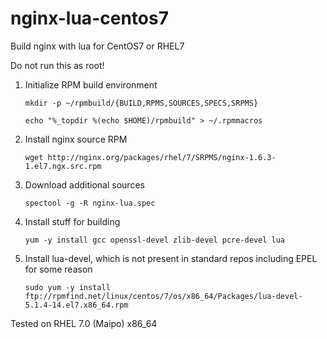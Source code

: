 nginx-lua-centos7
=================

Build nginx with lua for CentOS7 or RHEL7 

Do not run this as root!

1. Initialize RPM build environment

    ```mkdir -p ~/rpmbuild/{BUILD,RPMS,SOURCES,SPECS,SRPMS}```

    ```echo "%_topdir %(echo $HOME)/rpmbuild" > ~/.rpmmacros```
1. Install nginx source RPM

    ```wget http://nginx.org/packages/rhel/7/SRPMS/nginx-1.6.3-1.el7.ngx.src.rpm```

1. Download additional sources

    ```spectool -g -R nginx-lua.spec```
1. Install stuff for building

    ```yum -y install gcc openssl-devel zlib-devel pcre-devel lua```

1. Install lua-devel, which is not present in standard repos including EPEL for some reason

    ```sudo yum -y install ftp://rpmfind.net/linux/centos/7/os/x86_64/Packages/lua-devel-5.1.4-14.el7.x86_64.rpm```


Tested on RHEL 7.0 (Maipo) x86_64

